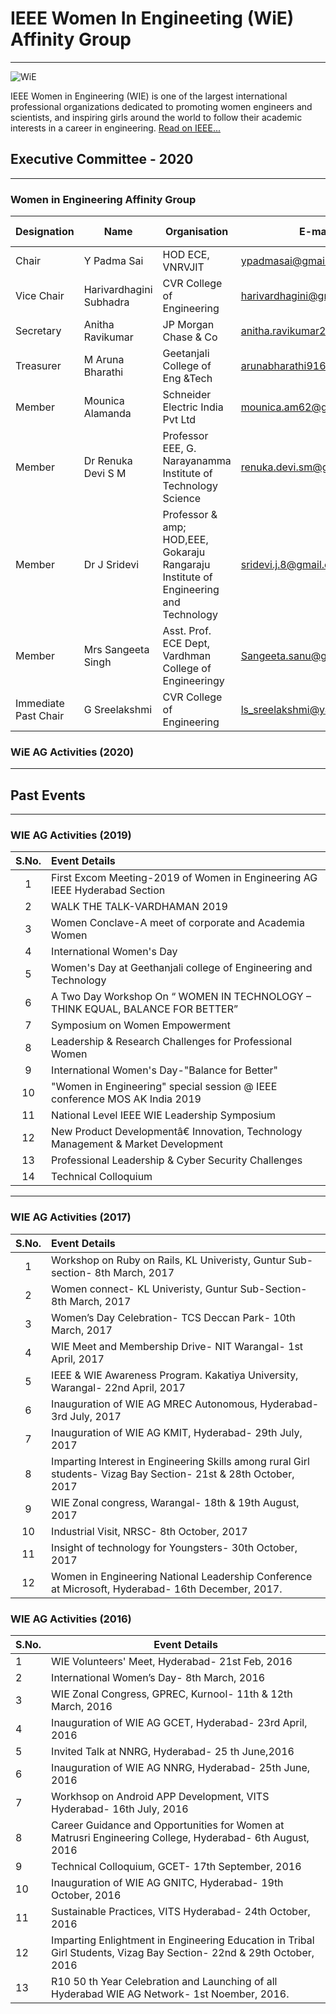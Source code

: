 # IEEE Women In Engineeting (WiE) Affinity Group
---

![WiE](/user/img/logos/wie-logo.png)

IEEE Women in Engineering (WIE) is one of the largest international professional organizations dedicated to promoting women engineers and scientists, and inspiring girls around the world to follow their academic interests in a career in engineering. [Read on IEEE...](http://wie.ieee.org)

## Executive Committee - 2020

---

### Women in Engineering Affinity Group

| Designation          | Name                    | Organisation                     | E-mail                        | Membership No |
| -------------------- | ----------------------- | -------------------------------- | ----------------------------- | ------------- |
| Chair                | Y Padma Sai	         | HOD ECE, VNRVJIT       | ypadmasai@gmail.com      | 	SM 92531133    |
| Vice Chair           | Harivardhagini Subhadra	         | CVR College of Engineering	                 | harivardhagini@gmail.com           | M 92218533    |
| Secretary            | Anitha Ravikumar	       | JP Morgan Chase & Co	                         | anitha.ravikumar21@gmail.com	     | M 96166416    |
| Treasurer            | M Aruna Bharathi	 | Geetanjali College of Eng &Tech	      | arunabharathi916@gmail.com      | M 94729516    |
| Member               | Mounica Alamanda	     | Schneider Electric India Pvt Ltd	  | mounica.am62@gmail.com    | M 92194618    |
| Member               | Dr Renuka Devi S M   | Professor EEE, G. Narayanamma Institute of Technology Science             | renuka.devi.sm@gmail.com | 	M 94151607    |
| Member               | Dr J Sridevi	        | 	Professor & amp; HOD,EEE, Gokaraju Rangaraju Institute of Engineering and Technology | sridevi.j.8@gmail.com       | 	M 95037170   |
| Member               | Mrs Sangeeta Singh	        | 	Asst. Prof. ECE Dept, Vardhman College of Engineeringy | Sangeeta.sanu@gmail.com       | 		M 93266054   |
| Immediate Past Chair | G Sreelakshmi  | CVR College of Engineering    | ls_sreelakshmi@yahoo.com         | SM 91244764   |

### WiE AG Activities (2020)
---

## Past Events
---
### WIE AG Activities (2019)
| S.No. | Event Details |
|:-----:|:---------------------------------------------------------------------------------|
|1|	First Excom Meeting-2019 of Women in Engineering AG IEEE Hyderabad Section |
|2|	WALK THE TALK-VARDHAMAN 2019 |
|3|	Women Conclave-A meet of corporate and Academia Women |
|4|	International Women's Day |
|5|	Women's Day at Geethanjali college of Engineering and Technology |
|6|	A Two Day Workshop On “ WOMEN IN TECHNOLOGY – THINK EQUAL, BALANCE FOR BETTER”  |
|7|	Symposium on Women Empowerment |
|8|	Leadership & Research Challenges for Professional Women |
|9|	International Women's Day-"Balance for Better" |
|10|	"Women in Engineering" special session @ IEEE conference MOS AK India 2019  |
|11| National Level IEEE WIE Leadership Symposium |
|12|	New Product Developmentâ€ Innovation, Technology Management & Market Development |
|13|	Professional Leadership & Cyber Security Challenges |
|14|	Technical Colloquium 
---
### WIE AG Activities (2017)

| S.No. | Event Details                                                                                                    |
| :-----: | :---------------------------------------------------------------------------------------------------------------- |
| 1     | Workshop on Ruby on Rails, KL Univeristy, Guntur Sub-section- 8th March, 2017                                    |
| 2     | Women connect- KL Univeristy, Guntur Sub-Section- 8th March, 2017                                                |
| 3     | Women’s Day Celebration- TCS Deccan Park- 10th March, 2017                                                      |
| 4     | WIE Meet and Membership Drive- NIT Warangal- 1st April, 2017                                                     |
| 5     | IEEE & WIE Awareness Program. Kakatiya University, Warangal- 22nd April, 2017                                    |
| 6     | Inauguration of WIE AG MREC Autonomous, Hyderabad- 3rd July, 2017                                                |
| 7     | Inauguration of WIE AG KMIT, Hyderabad- 29th July, 2017                                                          |
| 8     | Imparting Interest in Engineering Skills among rural Girl students- Vizag Bay Section- 21st & 28th October, 2017 |
| 9     | WIE Zonal congress, Warangal- 18th & 19th August, 2017                                                           |
| 10    | Industrial Visit, NRSC- 8th October, 2017                                                                        |
| 11    | Insight of technology for Youngsters- 30th October, 2017                                                         |
| 12    | Women in Engineering National Leadership Conference at Microsoft, Hyderabad- 16th December, 2017.                |

### WIE AG Activities (2016)

| S.No. | Event Details                                                                                                        |
| ----- | -------------------------------------------------------------------------------------------------------------------- |
| 1     | WIE Volunteers' Meet, Hyderabad- 21st Feb, 2016                                                                      |
| 2     | International Women’s Day- 8th March, 2016                                                                          |
| 3     | WIE Zonal Congress, GPREC, Kurnool- 11th & 12th March, 2016                                                          |
| 4     | Inauguration of WIE AG GCET, Hyderabad- 23rd April, 2016                                                             |
| 5     | Invited Talk at NNRG, Hyderabad- 25 th June,2016                                                                     |
| 6     | Inauguration of WIE AG NNRG, Hyderabad- 25th June, 2016                                                              |
| 7     | Workhsop on Android APP Development, VITS Hyderabad- 16th July, 2016                                                 |
| 8     | Career Guidance and Opportunities for Women at Matrusri Engineering College, Hyderabad- 6th August, 2016             |
| 9     | Technical Colloquium, GCET- 17th September, 2016                                                                     |
| 10    | Inauguration of WIE AG GNITC, Hyderabad- 19th October, 2016                                                          |
| 11    | Sustainable Practices, VITS Hyderabad- 24th October, 2016                                                            |
| 12    | Imparting Enlightment in Engineering Education in Tribal Girl Students, Vizag Bay Section- 22nd & 29th October, 2016 |
| 13    | R10 50 th Year Celebration and Launching of all Hyderabad WIE AG Network- 1st Noember, 2016.                         |